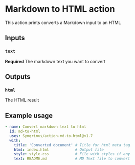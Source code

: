 # Markdown to HTML action

This action prints converts a Markdown input to an HTML

## Inputs

### `text`

**Required** The markdown text you want to convert

## Outputs

### `html`

The HTML result

## Example usage

```yaml
- name: Convert markdown text to html
  id: md-to-html
  uses: Synqrinus/action-md-to-html@v1.7
  with:
    title: 'Converted document' # Title for html meta tag
    html: index.html            # Output file
    style: style.css            # File with styles if any
    text: README.md             # MD Text file to convert

